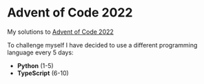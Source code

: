 # Advent of Code 2022
My solutions to [Advent of Code 2022](https://adventofcode.com/2022)

To challenge myself I have decided to use a different programming language every 5 days:
* **Python** (1-5)
* **TypeScript** (6-10)
